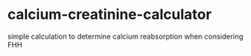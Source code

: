 # calcium-creatinine-calculator
simple calculation to determine calcium reabsorption when considering FHH
